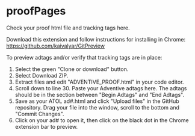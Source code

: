 # proofPages
Check your proof html file and tracking tags here.

Download this extension and follow instructions for installing in Chrome:
https://github.com/kaivalyar/GitPreview

To preview adtags and/or verify that tracking tags are in place:
<!--  1. Select ADVENTIVE_PROOF.html by clicking on it.
  2. Click the pencil icon to edit this file.
  3. Select All and copy.
  4. Scroll to the bottom and click CANCEL.
  5. Click on the "proofPages" link at the top left of the page to return to the repository list.
  6. Click "Create new file."
  7. Give this file your ad number plus ".html".
  8. Click in the "Edit new file" window and paste th etext you copied from ADVENTIVE_PROOF.html.
  9. Scroll down to line 30. Paste your Adventive adtags here. The adtags should be in the section between
      "Beign Adtags" and "End Adtags".
  10. Scroll to the bottom and "Commit Changes". -->
  
  1. Select the green "Clone or download" button.
  2. Select Download ZIP.
  3. Extract files and edit "ADVENTIVE_PROOF.html" in your code editor.
  4. Scroll down to line 30. Paste your Adventive adtags here. The adtags should be in the section between
      "Begin Adtags" and "End Adtags".
  5. Save as your ATOL ad#.html and click "Upload files" in the GitHub repository. Drag your file into the window, scroll to
      the bottom and "Commit Changes".
  6. Click on your ad# to open it, then click on the black dot in the Chrome extension bar to preview.


